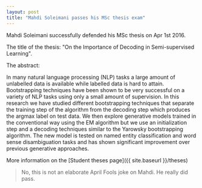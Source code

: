 ```yaml
---
layout: post
title: "Mahdi Soleimani passes his MSc thesis exam"
---
```


Mahdi Soleimani successfully defended his MSc thesis on Apr 1st 2016. 

The title of the thesis: "On the Importance of Decoding in Semi-supervised Learning".

The abstract:

In many natural language processing (NLP) tasks a large amount of
unlabelled data is available while labelled data is hard to attain.
Bootstrapping techniques have been shown to be very successful on
a variety of NLP tasks using only a small amount of supervision.
In this research we have studied different bootstrapping techniques
that separate the training step of the algorithm from the decoding
step which produces the argmax label on test data. We then explore
generative models trained in the conventional way using the EM
algorithm but we use an initialization step and a decoding techniques
similar to the Yarowsky bootstrapping algorithm. The new model is
tested on named entity classification and word sense disambiguation
tasks and has shown significant improvement over previous generative
approaches.

More information on the [Student theses page]({{ site.baseurl }}/theses)

> No, this is not an elaborate April Fools joke on Mahdi. He really did pass.

